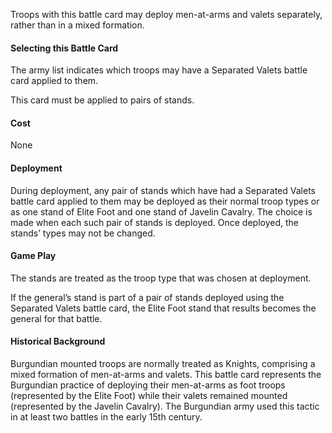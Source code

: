 Troops with this battle card may deploy men-at-arms and valets separately, rather than in a mixed formation.

#### Selecting this Battle Card
The army list indicates which troops may have a Separated Valets battle card applied to them.

This card must be applied to pairs of stands.

#### Cost
None

#### Deployment
During deployment, any pair of stands which have had a Separated Valets battle card applied to them may be deployed as their normal troop types or as one stand
of Elite Foot and one stand of Javelin Cavalry. The choice is made when each such pair of stands is deployed. Once deployed, the stands’ types may not be changed.

#### Game Play
The stands are treated as the troop type that was chosen at deployment.

If the general’s stand is part of a pair of stands deployed using the Separated Valets battle card, the Elite Foot stand that results becomes the general for that battle.

#### Historical Background
Burgundian mounted troops are normally treated as Knights, comprising a mixed formation of men-at-arms and valets. This battle card represents the Burgundian practice of 
deploying their men-at-arms as foot troops (represented by the Elite Foot) while their valets remained mounted (represented by the Javelin Cavalry). The Burgundian army 
used this tactic in at least two battles in the early 15th century.
